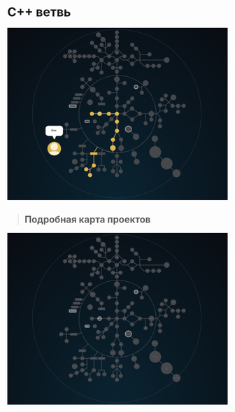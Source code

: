 # C++ ветвь #


![cpp branch](./cpp.png)

> ## Подробная карта проектов ###

![map Holy_Graph](../Holy_Graph.png)

